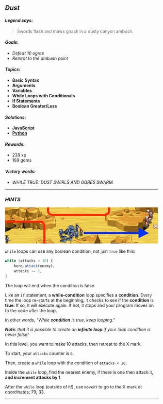 ## _Dust_

#### _Legend says:_
> Swords flash and maws gnash in a dusty canyon ambush.

#### _Goals:_
+ _Defeat 10 ogres_
+ _Retreat to the ambush point_

#### _Topics:_
+ **Basic Syntax**
+ **Arguments**
+ **Variables**
+ **While Loops with Conditionals**
+ **If Statements**
+ **Boolean Greater/Less**

#### _Solutions:_
+ **[JavaScript](dust.js)**
+ **[Python](dust.py)**

#### _Rewards:_
+ 238 xp
+ 189 gems

#### _Victory words:_
+ _WHILE TRUE: DUST SWIRLS AND OGRES SWARM._

___

### _HINTS_

![](img/dust.jpeg)

`while` loops can use any boolean condition, not just `true` like this:

```javascript
while (attacks < 10) {
    hero.attack(enemy);
    attacks += 1;
}
```

The loop will end when the condition is false.

Like an `if` statement, a **while-condition** loop specifies a **condition**. Every time the loop re-starts at the beginning, it checks to see if the **condition** is **true**. If so, it will execute again. If not, it stops and your program moves on to the code after the loop.

In other words, _"While **condition** is true, keep looping."_

_**Note**: that it is possible to create an **infinite loop** if your loop condition is never false!_

In this level, you want to make 10 attacks, then retreat to the X mark.

To start, your `attacks` counter is `0`.

Then, create a `while` loop with the condition of `attacks < 10`.

Inside the `while` loop, find the nearest enemy, if there is one then attack it, **and increment attacks by 1**.

After the `while` loop (outside of it!), use `moveXY` to go to the X mark at coordinates: 79, 33.

___
